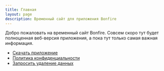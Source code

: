 ```yaml
---
title: Главная
layout: page
description: Временный сайт для приложения Bonfire
---
```


Добро пожаловать на временный сайт Bonfire. Совсем скоро тут будет полноценная
веб-версия приложения, а пока тут только самая важная информация.

* [Скачать приложение](/bonfire2.apk)
* [Политика конфиденциальности](/page/privacy)
* [Запросить удаление данных](/page/delete)

